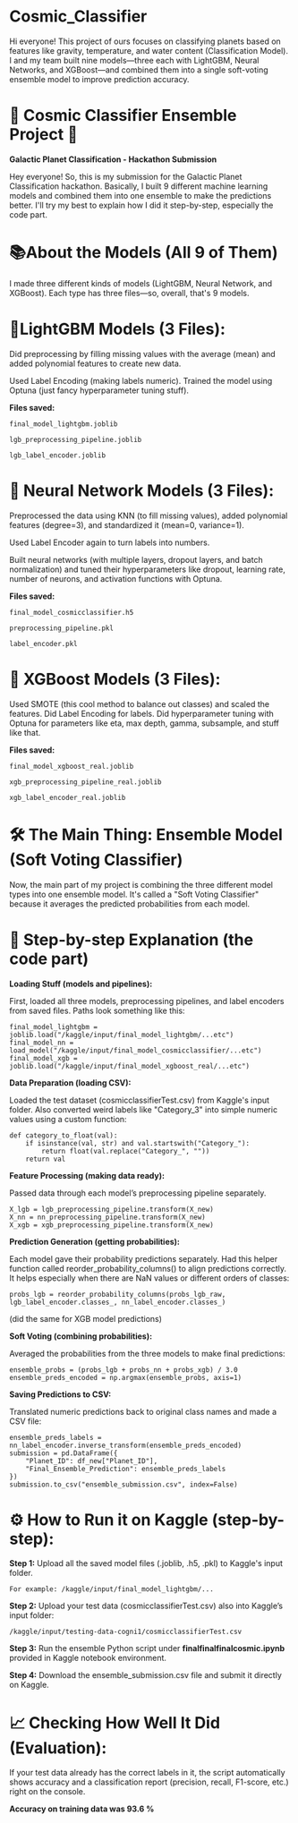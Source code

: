 # **Cosmic_Classifier**
Hi everyone! This project of ours focuses on classifying planets based on features like gravity, temperature, and water content (Classification Model). I and my team built nine models—three each with LightGBM, Neural Networks, and XGBoost—and combined them into a single soft-voting ensemble model to improve prediction accuracy.

# 🚀 **Cosmic Classifier Ensemble Project** 🚀
**Galactic Planet Classification - Hackathon Submission**

Hey everyone! So, this is my submission for the Galactic Planet Classification hackathon. Basically, I built 9 different machine learning models and combined them into one ensemble to make the predictions better. I'll try my best to explain how I did it step-by-step, especially the code part.

# 📚**About the Models (All 9 of Them)**

I made three different kinds of models (LightGBM, Neural Network, and XGBoost). Each type has three files—so, overall, that's 9 models.

# 🔦**LightGBM Models (3 Files):**

Did preprocessing by filling missing values with the average (mean) and added polynomial features to create new data.

Used Label Encoding (making labels numeric).
Trained the model using Optuna (just fancy hyperparameter tuning stuff).

**Files saved:**
```
final_model_lightgbm.joblib

lgb_preprocessing_pipeline.joblib

lgb_label_encoder.joblib
```

# 🧠 **Neural Network Models (3 Files):**

Preprocessed the data using KNN (to fill missing values), added polynomial features (degree=3), and standardized it (mean=0, variance=1).

Used Label Encoder again to turn labels into numbers.

Built neural networks (with multiple layers, dropout layers, and batch normalization) and tuned their hyperparameters like dropout, learning rate, number of neurons, and activation functions with Optuna.

**Files saved:**
```
final_model_cosmicclassifier.h5

preprocessing_pipeline.pkl

label_encoder.pkl
```

# 🌳 **XGBoost Models (3 Files):**
Used SMOTE (this cool method to balance out classes) and scaled the features.
Did Label Encoding for labels.
Did hyperparameter tuning with Optuna for parameters like eta, max depth, gamma, subsample, and stuff like that.

**Files saved:**
```
final_model_xgboost_real.joblib

xgb_preprocessing_pipeline_real.joblib

xgb_label_encoder_real.joblib
```

# **🛠️ The Main Thing: Ensemble Model (Soft Voting Classifier)**
Now, the main part of my project is combining the three different model types into one ensemble model. It's called a "Soft Voting Classifier" because it averages the predicted probabilities from each model.

# 🧐 **Step-by-step Explanation (the code part)**

**Loading Stuff (models and pipelines):**

First, loaded all three models, preprocessing pipelines, and label encoders from saved files.
Paths look something like this:
```
final_model_lightgbm = joblib.load("/kaggle/input/final_model_lightgbm/...etc")
final_model_nn = load_model("/kaggle/input/final_model_cosmicclassifier/...etc")
final_model_xgb = joblib.load("/kaggle/input/final_model_xgboost_real/...etc")
```
**Data Preparation (loading CSV):**

Loaded the test dataset (cosmicclassifierTest.csv) from Kaggle's input folder.
Also converted weird labels like "Category_3" into simple numeric values using a custom function:
```
def category_to_float(val):
    if isinstance(val, str) and val.startswith("Category_"):
        return float(val.replace("Category_", ""))
    return val
```
**Feature Processing (making data ready):**

Passed data through each model’s preprocessing pipeline separately.
```
X_lgb = lgb_preprocessing_pipeline.transform(X_new)
X_nn = nn_preprocessing_pipeline.transform(X_new)
X_xgb = xgb_preprocessing_pipeline.transform(X_new)
```

**Prediction Generation (getting probabilities):**

Each model gave their probability predictions separately.
Had this helper function called reorder_probability_columns() to align predictions correctly. It helps especially when there are NaN values or different orders of classes:
```
probs_lgb = reorder_probability_columns(probs_lgb_raw, lgb_label_encoder.classes_, nn_label_encoder.classes_)
```
(did the same for XGB model predictions)

**Soft Voting (combining probabilities):**

Averaged the probabilities from the three models to make final predictions:
```
ensemble_probs = (probs_lgb + probs_nn + probs_xgb) / 3.0
ensemble_preds_encoded = np.argmax(ensemble_probs, axis=1)
```
**Saving Predictions to CSV:**

Translated numeric predictions back to original class names and made a CSV file:

```
ensemble_preds_labels = nn_label_encoder.inverse_transform(ensemble_preds_encoded)
submission = pd.DataFrame({
    "Planet_ID": df_new["Planet_ID"],
    "Final_Ensemble_Prediction": ensemble_preds_labels
})
submission.to_csv("ensemble_submission.csv", index=False)
```
# ⚙️ **How to Run it on Kaggle (step-by-step):**

**Step 1:**
Upload all the saved model files (.joblib, .h5, .pkl) to Kaggle's input folder.
```
For example: /kaggle/input/final_model_lightgbm/...
```

**Step 2:** 
Upload your test data (cosmicclassifierTest.csv) also into Kaggle’s input folder: 
```
/kaggle/input/testing-data-cogni1/cosmicclassifierTest.csv
```

**Step 3:** Run the ensemble Python script under **finalfinalfinalcosmic.ipynb** provided in Kaggle notebook environment.

**Step 4:**
Download the ensemble_submission.csv file and submit it directly on Kaggle.

# 📈 **Checking How Well It Did (Evaluation):**
If your test data already has the correct labels in it, the script automatically shows accuracy and a classification report (precision, recall, F1-score, etc.) right on the console.

**Accuracy on training data was 93.6 %**
